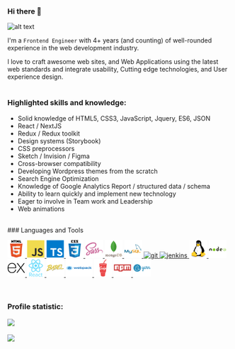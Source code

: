 ### Hi there 👋

![alt text](https://media.licdn.com/dms/image/D5616AQEhn1GIWfeD0w/profile-displaybackgroundimage-shrink_350_1400/0/1671728409593?e=1693440000&v=beta&t=RFX23VJVRZBhN9gxh6FmX3k8HMgC3Mqwrpw9WVM9HHg)

I'm a `Frontend Engineer` with 4+ years (and counting) of well-rounded experience in the web development industry.

I love to craft awesome web sites, and Web Applications using the latest web standards and integrate usability, Cutting edge technologies, and User experience design.
<br /><br />
### Highlighted skills and knowledge:

- Solid knowledge of HTML5, CSS3, JavaScript, Jquery, ES6, JSON
- React / NextJS
- Redux / Redux toolkit
- Design systems (Storybook)
- CSS preprocessors
- Sketch / Invision / Figma 
- Cross-browser compatibility
- Developing Wordpress themes from the scratch
- Search Engine Optimization 
- Knowledge of Google Analytics Report / structured data / schema
- Ability to learn quickly and implement new technology
- Eager to involve in Team work and Leadership
- Web animations
<br />
### Languages and Tools

<p align="left" dir="auto">
<a href="https://www.w3.org/html/" rel="nofollow"> <img src="https://raw.githubusercontent.com/devicons/devicon/master/icons/html5/html5-original-wordmark.svg" alt="html5" width="40" height="40" style="max-width: 100%;"> </a>
<a href="https://developer.mozilla.org/en-US/docs/Web/JavaScript" rel="nofollow"> <img src="https://raw.githubusercontent.com/devicons/devicon/master/icons/javascript/javascript-original.svg" alt="javascript" width="40" height="40" style="max-width: 100%;"> </a>
<a href="https://www.typescriptlang.org/" rel="nofollow"> <img src="https://raw.githubusercontent.com/devicons/devicon/master/icons/typescript/typescript-original.svg" alt="“typescript”" width="40" height="40" style="max-width: 100%;"> </a>
<a href="https://www.w3schools.com/css/" rel="nofollow"> <img src="https://raw.githubusercontent.com/devicons/devicon/master/icons/css3/css3-original-wordmark.svg" alt="css3" width="40" height="40" style="max-width: 100%;"> </a> 
<a href="https://sass-lang.com/" rel="nofollow"> <img src="https://raw.githubusercontent.com/devicons/devicon/master/icons/sass/sass-original.svg" alt="“sass”" width="40" height="40" style="max-width: 100%;"> </a>
<a href="https://www.mongodb.com/" rel="nofollow"> <img src="https://raw.githubusercontent.com/devicons/devicon/master/icons/mongodb/mongodb-original-wordmark.svg" alt="mongodb" width="40" height="40" style="max-width: 100%;"> </a>
<a href="https://www.mysql.com/" rel="nofollow"> <img src="https://raw.githubusercontent.com/devicons/devicon/master/icons/mysql/mysql-original-wordmark.svg" alt="mysql" width="40" height="40" style="max-width: 100%;"> </a>
<a href="https://git-scm.com/" rel="nofollow"> <img src="https://camo.githubusercontent.com/fbfcb9e3dc648adc93bef37c718db16c52f617ad055a26de6dc3c21865c3321d/68747470733a2f2f7777772e766563746f726c6f676f2e7a6f6e652f6c6f676f732f6769742d73636d2f6769742d73636d2d69636f6e2e737667" alt="git" width="40" height="40" data-canonical-src="https://www.vectorlogo.zone/logos/git-scm/git-scm-icon.svg" style="max-width: 100%;"> </a>
<a href="https://www.jenkins.io" rel="nofollow"> <img src="https://camo.githubusercontent.com/265574c40f0816ed0fd67127cfbc382866182a7ec468c614906103c15700e707/68747470733a2f2f7777772e766563746f726c6f676f2e7a6f6e652f6c6f676f732f6a656e6b696e732f6a656e6b696e732d69636f6e2e737667" alt="jenkins" width="40" height="40" data-canonical-src="https://www.vectorlogo.zone/logos/jenkins/jenkins-icon.svg" style="max-width: 100%;"> </a>
<a href="https://www.linux.org/" rel="nofollow"> <img src="https://raw.githubusercontent.com/devicons/devicon/master/icons/linux/linux-original.svg" alt="linux" width="40" height="40" style="max-width: 100%;"> </a>
<a href="https://nodejs.org" rel="nofollow"> <img src="https://raw.githubusercontent.com/devicons/devicon/master/icons/nodejs/nodejs-original-wordmark.svg" alt="nodejs" width="40" height="40" style="max-width: 100%;"> </a> 
<a href="https://expressjs.com/" rel="nofollow"> <img src="https://raw.githubusercontent.com/devicons/devicon/master/icons/express/express-original.svg" alt="“express" width="40" height="40" style="max-width: 100%;"> </a>
<a href="https://reactjs.org/" rel="nofollow"> <img src="https://raw.githubusercontent.com/devicons/devicon/master/icons/react/react-original-wordmark.svg" alt="react" width="40" height="40" style="max-width: 100%;"> </a>
<a href="https://babeljs.io/" rel="nofollow"> <img src="https://raw.githubusercontent.com/devicons/devicon/master/icons/babel/babel-original.svg" alt="“babel”" width="40" height="40" style="max-width: 100%;"> </a>
<a href="https://webpack.js.org" rel="nofollow"> <img src="https://raw.githubusercontent.com/devicons/devicon/master/icons/webpack/webpack-original-wordmark.svg" alt="webpack" width="60" height="40" style="max-width: 100%;"> </a>
<a href="https://gulpjs.com/" rel="nofollow"> <img src="https://raw.githubusercontent.com/devicons/devicon/master/icons/gulp/gulp-plain.svg" alt="“gulp”" width="40" height="40" style="max-width: 100%;"> </a>
<a href="https://www.npmjs.com/" rel="nofollow"> <img src="https://raw.githubusercontent.com/devicons/devicon/master/icons/npm/npm-original-wordmark.svg" alt="“npm”" width="40" height="40" style="max-width: 100%;"> </a>
<a href="https://yarnpkg.com/" rel="nofollow"> <img src="https://raw.githubusercontent.com/devicons/devicon/master/icons/yarn/yarn-original-wordmark.svg" alt="“yarn”" width="40" height="40" style="max-width: 100%;"> </a>
</p>
<br />

### Profile statistic:
<a href="https://github.com/anuraghazra/github-readme-stats">
  <img height=200 align="center" src="https://github-readme-stats.vercel.app/api?username=kelum1991" />
</a>
<br /><br />
<a href="https://github.com/anuraghazra/convoychat">
  <img height=200 align="center" src="https://github-readme-stats.vercel.app/api/top-langs?username=kelum1991&layout=compact&langs_count=8&card_width=320" />
</a>